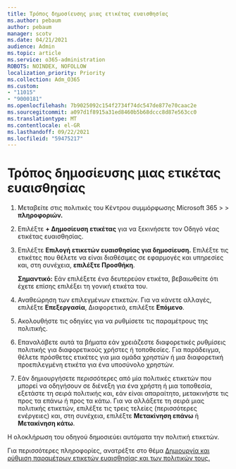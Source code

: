 ```yaml
---
title: Τρόπος δημοσίευσης μιας ετικέτας ευαισθησίας
ms.author: pebaum
author: pebaum
manager: scotv
ms.date: 04/21/2021
audience: Admin
ms.topic: article
ms.service: o365-administration
ROBOTS: NOINDEX, NOFOLLOW
localization_priority: Priority
ms.collection: Adm_O365
ms.custom:
- "11015"
- "9000181"
ms.openlocfilehash: 7b9025092c154f2734f74dc547de877e70caac2e
ms.sourcegitcommit: a097d1f8915a31ed8460b5b68dccc8d87e563cc0
ms.translationtype: MT
ms.contentlocale: el-GR
ms.lasthandoff: 09/22/2021
ms.locfileid: "59475217"
---
```

# <a name="how-to-publish-a-sensitivity-label"></a>Τρόπος δημοσίευσης μιας ετικέτας ευαισθησίας

1. Μεταβείτε στις πολιτικές του Κέντρου συμμόρφωσης Microsoft 365 >   >  **πληροφοριών.**

1. Επιλέξτε **+ Δημοσίευση ετικέτας** για να ξεκινήσετε τον Οδηγό νέας ετικέτας ευαισθησίας.

1. Επιλέξτε **Επιλογή ετικετών ευαισθησίας για δημοσίευση.** Επιλέξτε τις ετικέτες που θέλετε να είναι διαθέσιμες σε εφαρμογές και υπηρεσίες και, στη συνέχεια, **επιλέξτε Προσθήκη**.

    **Σημαντικό:** Εάν επιλέξετε ένα δευτερεύον ετικέτα, βεβαιωθείτε ότι έχετε επίσης επιλέξει τη γονική ετικέτα του.

1. Αναθεώρηση των επιλεγμένων ετικετών. Για να κάνετε αλλαγές, επιλέξτε **Επεξεργασία**, Διαφορετικά, επιλέξτε **Επόμενο**.

1. Ακολουθήστε τις οδηγίες για να ρυθμίσετε τις παραμέτρους της πολιτικής.

1. Επαναλάβετε αυτά τα βήματα εάν χρειάζεστε διαφορετικές ρυθμίσεις πολιτικής για διαφορετικούς χρήστες ή τοποθεσίες. Για παράδειγμα, θέλετε πρόσθετες ετικέτες για μια ομάδα χρηστών ή μια διαφορετική προεπιλεγμένη ετικέτα για ένα υποσύνολο χρηστών.

1. Εάν δημιουργήσετε περισσότερες από μία πολιτικές ετικετών που μπορεί να οδηγήσουν σε διένεξη για ένα χρήστη ή μια τοποθεσία, εξετάστε τη σειρά πολιτικής και, εάν είναι απαραίτητο, μετακινήστε τις προς τα επάνω ή προς τα κάτω. Για να αλλάξετε τη σειρά μιας πολιτικής ετικετών, επιλέξτε τις τρεις τελείες (περισσότερες ενέργειες) και, στη συνέχεια, επιλέξτε **Μετακίνηση επάνω** ή **Μετακίνηση κάτω**.

Η ολοκλήρωση του οδηγού δημοσιεύει αυτόματα την πολιτική ετικετών.

Για περισσότερες πληροφορίες, ανατρέξτε στο θέμα [Δημιουργία και ρύθμιση παραμέτρων ετικετών ευαισθησίας και των πολιτικών τους.](https://docs.microsoft.com/microsoft-365/compliance/create-sensitivity-labels)